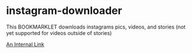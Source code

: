 # instagram-downloader
This BOOKMARKLET downloads instagrams pics, videos, and stories
(not yet supported for videos outside of stories)

[An Internal Link](https://link-url-here.org)
